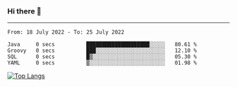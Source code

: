 ### Hi there 👋
---
<!--START_SECTION:waka-->

```text
From: 18 July 2022 - To: 25 July 2022

Java     0 secs          ████████████████████░░░░░   80.61 %
Groovy   0 secs          ███░░░░░░░░░░░░░░░░░░░░░░   12.10 %
SQL      0 secs          █▒░░░░░░░░░░░░░░░░░░░░░░░   05.30 %
YAML     0 secs          ▒░░░░░░░░░░░░░░░░░░░░░░░░   01.98 %
```

<!--END_SECTION:waka-->

[![Top Langs](https://github-readme-stats.vercel.app/api/top-langs/?username=HyunAh-iia&layout=compact)](https://github.com/anuraghazra/github-readme-stats)
<!--
**HyunAh-iia/HyunAh-iia** is a ✨ _special_ ✨ repository because its `README.md` (this file) appears on your GitHub profile.

Here are some ideas to get you started:

- 🔭 I’m currently working on ...
- 🌱 I’m currently learning ...
- 👯 I’m looking to collaborate on ...
- 🤔 I’m looking for help with ...
- 💬 Ask me about ...
- 📫 How to reach me: ...
- 😄 Pronouns: ...
- ⚡ Fun fact: ...
-->
